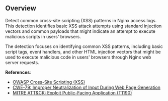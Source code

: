 ## Overview

Detect common cross-site scripting (XSS) patterns in Nginx access logs. This detection identifies basic XSS attack attempts using standard injection vectors and common payloads that might indicate an attempt to execute malicious scripts in users' browsers.

The detection focuses on identifying common XSS patterns, including basic script tags, event handlers, and other HTML injection vectors that might be used to execute malicious code in users' browsers through Nginx web server requests.

**References**:
- [OWASP Cross-Site Scripting (XSS)](https://owasp.org/www-community/attacks/xss/)
- [CWE-79: Improper Neutralization of Input During Web Page Generation](https://cwe.mitre.org/data/definitions/79.html)
- [MITRE ATT&CK: Exploit Public-Facing Application (T1190)](https://attack.mitre.org/techniques/T1190/) 